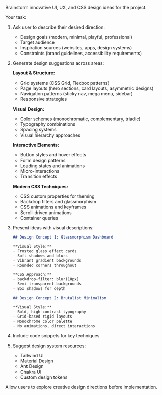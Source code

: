 Brainstorm innovative UI, UX, and CSS design ideas for the project.

Your task:
1. Ask user to describe their desired direction:
   - Design goals (modern, minimal, playful, professional)
   - Target audience
   - Inspiration sources (websites, apps, design systems)
   - Constraints (brand guidelines, accessibility requirements)

2. Generate design suggestions across areas:

   **Layout & Structure:**
   - Grid systems (CSS Grid, Flexbox patterns)
   - Page layouts (hero sections, card layouts, asymmetric designs)
   - Navigation patterns (sticky nav, mega menu, sidebar)
   - Responsive strategies

   **Visual Design:**
   - Color schemes (monochromatic, complementary, triadic)
   - Typography combinations
   - Spacing systems
   - Visual hierarchy approaches

   **Interactive Elements:**
   - Button styles and hover effects
   - Form design patterns
   - Loading states and animations
   - Micro-interactions
   - Transition effects

   **Modern CSS Techniques:**
   - CSS custom properties for theming
   - Backdrop filters and glassmorphism
   - CSS animations and keyframes
   - Scroll-driven animations
   - Container queries

3. Present ideas with visual descriptions:
   ```markdown
   ## Design Concept 1: Glassmorphism Dashboard

   **Visual Style:**
   - Frosted glass effect cards
   - Soft shadows and blurs
   - Vibrant gradient backgrounds
   - Rounded corners throughout

   **CSS Approach:**
   - backdrop-filter: blur(10px)
   - Semi-transparent backgrounds
   - Box shadows for depth

   ## Design Concept 2: Brutalist Minimalism

   **Visual Style:**
   - Bold, high-contrast typography
   - Grid-based rigid layouts
   - Monochrome color palette
   - No animations, direct interactions
   ```

4. Include code snippets for key techniques

5. Suggest design system resources:
   - Tailwind UI
   - Material Design
   - Ant Design
   - Chakra UI
   - Custom design tokens

Allow users to explore creative design directions before implementation.
